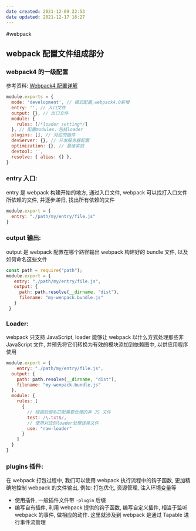```yaml
---
date created: 2021-12-09 22:53
date updated: 2021-12-17 16:27
---
```


#webpack

## webpack 配置文件组成部分

### webpack4 的一级配置

参考资料:
[Webpack4 配置详解](https://lq782655835.github.io/blogs/project/webpack4-2.config-setting.html)

```javascript
module.exports = {
  mode: 'development', // 模式配置,webpack4.0新增
  entry: '', // 入口文件
  output: {}, // 出口文件
  module: {
    rules: [/*loader setting*/]
  }, // 配置modules，包括loader
  plugins: [], // 对应的插件
  devServer: {}, // 开发服务器配置
  optimization: {}, // 最佳实践
  devtool: '',
  resolve: { alias: {} },
}

```

### entry 入口:

entry 是 webpack 构建开始的地方, 通过入口文件, webpack 可以找打入口文件所依赖的文件, 并逐步递归, 找出所有依赖的文件

```javascript
module.export = {
  entry: "./path/my/entry/file.js"
}
```

### output 输出:

output 是 webpack 配置在哪个路径输出 webpack 构建好的 bundle 文件, 以及如何命名这些文件

```javascript
const path = require("path");
module.export = {
   entry: "./path/my/entry/file.js",
   output: {
     path: path.resolve(__dirname, "dist"),
     filename: "my-wenpack.bundle.js"
   }
 }
```

### Loader:

webpack 只支持 JavaScript, loader 能够让 webpack 以什么方式处理那些非 JavaScript 文件, 并预先将它们转换为有效的模块添加到依赖图中, 以供应用程序使用

```javascript
module.export = {
    entry: "./path/my/entry/file.js",
  output: {
    path: path.resolve(__dirname, "dist"),
    filename: "my-wenpack.bundle.js"
  },
  module: {
    rules: [
      {
        // 根据后缀名匹配需要处理的非 JS 文件
        test: /\.txt$/,
        // 使用对应的loader处理该类文件
        use: "raw-loader"
      }
    ]
  }
}
```

### plugins 插件:

在 webpack 打包过程中, 我们可以使用 webpack 执行流程中的钩子函数, 更加精确地控制 webpack 的文件输出, 例如: 打包优化, 资源管理, 注入环境变量等

- 使用插件, 一般插件文件带 `-plugin` 后缀
- 编写自有插件, 利用 webpack 提供的钩子函数, 编写自定义插件, 相当于监听 webpack 的事件, 做相应的动作. 这里就涉及到 webpack 是通过 Tapable 进行事件流管理
